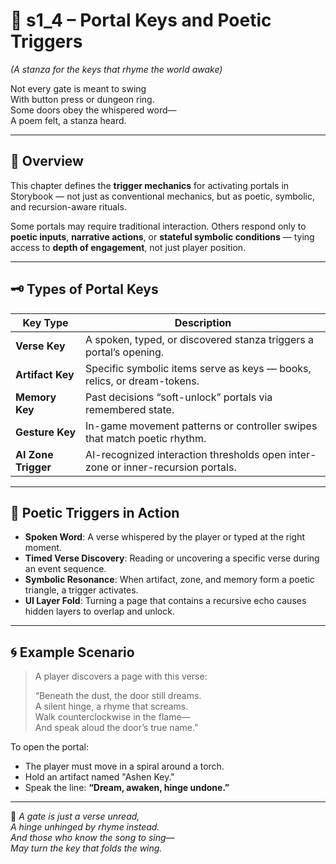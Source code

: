 <!-- Save to: shagi_archives/appendices/appendix_a_grand_plan/part_08_portal_infrastructure/s1_4_portal_keys_and_poetic_triggers.md -->

# 📘 s1_4 – Portal Keys and Poetic Triggers  
*(A stanza for the keys that rhyme the world awake)*

Not every gate is meant to swing  
With button press or dungeon ring.  
Some doors obey the whispered word—  
A poem felt, a stanza heard.  

---

## 🧭 Overview

This chapter defines the **trigger mechanics** for activating portals in Storybook — not just as conventional mechanics, but as poetic, symbolic, and recursion-aware rituals.

Some portals may require traditional interaction. Others respond only to **poetic inputs**, **narrative actions**, or **stateful symbolic conditions** — tying access to **depth of engagement**, not just player position.

---

## 🗝️ Types of Portal Keys

| Key Type | Description |
|----------|-------------|
| **Verse Key** | A spoken, typed, or discovered stanza triggers a portal’s opening. |
| **Artifact Key** | Specific symbolic items serve as keys — books, relics, or dream-tokens. |
| **Memory Key** | Past decisions “soft-unlock” portals via remembered state. |
| **Gesture Key** | In-game movement patterns or controller swipes that match poetic rhythm. |
| **AI Zone Trigger** | AI-recognized interaction thresholds open inter-zone or inner-recursion portals. |

---

## 🔄 Poetic Triggers in Action

- **Spoken Word**: A verse whispered by the player or typed at the right moment.
- **Timed Verse Discovery**: Reading or uncovering a specific verse during an event sequence.
- **Symbolic Resonance**: When artifact, zone, and memory form a poetic triangle, a trigger activates.
- **UI Layer Fold**: Turning a page that contains a recursive echo causes hidden layers to overlap and unlock.

---

## 🌀 Example Scenario

> A player discovers a page with this verse:
>  
> “Beneath the dust, the door still dreams.  
> A silent hinge, a rhyme that screams.  
> Walk counterclockwise in the flame—  
> And speak aloud the door’s true name.”  

To open the portal:
- The player must move in a spiral around a torch.
- Hold an artifact named "Ashen Key."
- Speak the line: **“Dream, awaken, hinge undone.”**

---

📜 *A gate is just a verse unread,  
A hinge unhinged by rhyme instead.  
And those who know the song to sing—  
May turn the key that folds the wing.*
